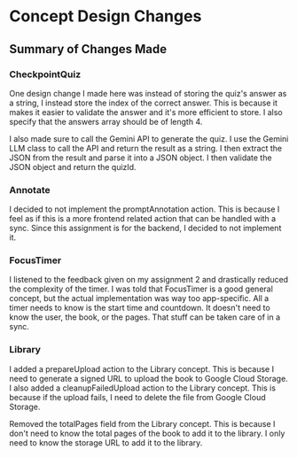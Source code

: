 # Concept Design Changes

## Summary of Changes Made

### CheckpointQuiz

One design change I made here was instead of storing the quiz's answer as a string, I instead store the index of the correct answer. This is because it makes it easier to validate the answer and it's more efficient to store. I also specify that the answers array should be of length 4.

I also made sure to call the Gemini API to generate the quiz. I use the Gemini LLM class to call the API and return the result as a string. I then extract the JSON from the result and parse it into a JSON object. I then validate the JSON object and return the quizId.

### Annotate

I decided to not implement the promptAnnotation action. This is because I feel as if this is a more frontend related action that can be handled with a sync. Since this assignment is for the backend, I decided to not implement it.

### FocusTimer

I listened to the feedback given on my assignment 2 and drastically reduced the complexity of the timer. I was told that FocusTimer is a good general concept, but the actual implementation was way too app-specific. All a timer needs to know is the start time and countdown. It doesn't need to know the user, the book, or the pages. That stuff can be taken care of in a sync.

### Library

I added a prepareUpload action to the Library concept. This is because I need to generate a signed URL to upload the book to Google Cloud Storage. I also added a cleanupFailedUpload action to the Library concept. This is because if the upload fails, I need to delete the file from Google Cloud Storage.

Removed the totalPages field from the Library concept. This is because I don't need to know the total pages of the book to add it to the library. I only need to know the storage URL to add it to the library.